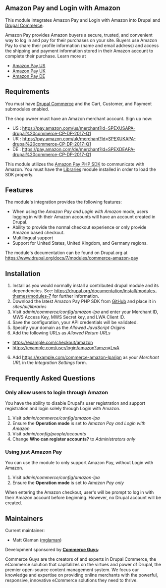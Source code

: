 Amazon Pay and Login with Amazon
-------------------------

This module integrates Amazon Pay and Login with Amazon into Drupal and [Drupal Commerce][drupalcommerce].

Amazon Pay provides Amazon buyers a secure, trusted, and convenient way to log in and pay for their purchases on your site. Buyers use Amazon Pay to share their profile information (name and email address) and access the shipping and payment information stored in their Amazon account to complete their purchase. Learn more at

* [Amazon Pay US][amazonpay_us]
* [Amazon Pay UK][amazonpay_uk]
* [Amazon Pay DE][amazonpay_de]

[amazonpay_us]: https://payments.amazon.com
[amazonpay_uk]: https://payments.amazon.co.uk
[amazonpay_de]: https://payments.amazon.de
[drupalcommerce]: https://www.drupal.org/project/commerce

## Requirements

You must have [Drupal Commerce][drupalcommerce] and the Cart, Customer, and Payment submodules enabled.

The shop owner must have an Amazon merchant account. Sign up now:
* US : https://pay.amazon.com/us/merchant?ld=SPEXUSAPA-drupal%20commerce-CP-DP-2017-Q1
* UK : https://pay.amazon.com/uk/merchant?ld=SPEXUKAPA-drupal%20commerce-CP-DP-2017-Q1
* DE : https://pay.amazon.com/de/merchant?ld=SPEXDEAPA-drupal%20commerce-CP-DP-2017-Q1

This module utilizes the [Amazon Pay PHP SDK][php-sdk] to communicate with Amazon. You must have the [Libraries][libraries] module installed in order to load the SDK properly.

[php-sdk]: https://github.com/amzn/amazon-pay-sdk-php
[libraries]: https://www.drupal.org/project/libraries

## Features

The module's integration provides the following features:

* When using the *Amazon Pay and Login with Amazon* mode, users logging in with their Amazon accounts will have an account created in Drupal.
* Ability to provide the normal checkout experience or only provide Amazon based checkout.
* Multilingual support
* Support for United States, United Kingdom, and Germany regions.

The module's documentation can be found on Drupal.org at https://www.drupal.org/docs/7/modules/commerce-amazon-pay

## Installation

1. Install as you would normally install a contributed drupal module and its dependencies. See: https://drupal.org/documentation/install/modules-themes/modules-7 for further information.
2. Download the latest Amazon Pay PHP SDK from [GitHub][php-sdk] and place it in *sites/all/libraries*
3. Visit *admin/commerce/config/amazon-lpa* and enter your Merchant ID, MWS Access Key, MWS Secret key, and LWA Client ID.
4. Save the configuration, your API credentials will be validated.
5. Specify your domain as the *Allowed JavaScript Origins*
5. Add the following URLs as *Allowed Return URLs*
* https://example.com/checkout/amazon
* https://example.com/user/login/amazon?amzn=LwA
6. Add https://example.com/commerce-amazon-lpa/ipn as your *Merchant URL* in the *Integration Settings* form. 

## Frequently Asked Questions

### Only allow users to login through Amazon

You have the ability to disable Drupal's user registration and support registration and login solely through Login with Amazon.

1. Visit *admin/commerce/config/amazon-lpa* 
1. Ensure the **Operation mode** is set to *Amazon Pay and Login with Amazon*
1. Visit *admin/config/people/accounts*
1. Change **Who can register accounts?** to *Administrators only*

### Using just Amazon Pay

You can use the module to only support Amazon Pay, without Login with Amazon.

1. Visit *admin/commerce/config/amazon-lpa* 
1. Ensure the **Operation mode** is set to *Amazon Pay only*

When entering the Amazon checkout, user's will be prompt to log in with their Amazon account before beginning. However, no Drupal account will be created.

## Maintainers

Current maintainer:
* Matt Glaman ([mglaman])

Development sponsored by **[Commerce Guys][commerceguys]**:

Commerce Guys are the creators of and experts in Drupal Commerce, the eCommerce solution that capitalizes on the virtues and power of Drupal, the premier open-source content management system. We focus our knowledge and expertise on providing online merchants with the powerful, responsive, innovative eCommerce solutions they need to thrive.

[mglaman]: https://www.drupal.org/u/mglaman
[commerceguys]: https://commerceguys.com/
